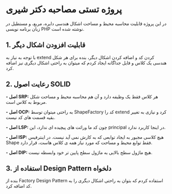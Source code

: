 # پروژه تستی مصاحبه دکتر شیری

در این پروژه قابلیت محاسبه محیط و مساحت اشکال هندسی دایره، مربع، و مستطیل در زبان برنامه نویسی PHP نوشته شده است.

## 1. قابلیت افزودن اشکال دیگر

با توجه به نیاز به extend کردن کد و اضافه کردن اشکال دیگر، بنده برای هر شکل هندسی یک کلاس و فایل جداگانه ایجاد کردم که میتوان به راحتی اشکال دیگری نیز اضافه کرد.

## 2. رعایت اصول SOLID

**- اصل SRP:** هر کلاس فقط یک وظیفه دارد و آن هم محاسبه محیط و مساحت شکل مربوط به کلاس است.

**- اصل OCP:** به راحتی میتوان توسط ShapeFactory کد را extend کرد و نیازی به تغییر بقیه قسمت های کد نیست.

**- اصل LSP:** چون کد ما وراثت های پیچیده ای ندارد، این principal در اینجا کاربرد ندارد.

**- اصل ISP:** هیچ کلاسی مجبور به ایجاد توابعی که به کارش نمی آید نیست. در اینترفیس Shape فقط توابع محیط و مساحت که مورد نیاز همه ی کلاس هاست، قرار دارد.

**- اصل DIP:** هیچ ماژول سطح بالایی به ماژول سطح پایین تر خود وابسطه نیست.

## 3. استفاده از Design Pattern دلخواه

بنده از Factory Design Pattern استفاده کردم که بتوان به راحتی اشکال دیگری را به کد اضافه کرد.
 
